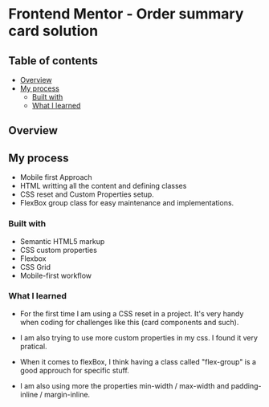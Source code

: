 # Frontend Mentor - Order summary card solution

## Table of contents

- [Overview](#overview)
- [My process](#my-process)
  - [Built with](#built-with)
  - [What I learned](#what-i-learned)

## Overview

## My process

- Mobile first Approach
- HTML writting all the content and defining classes
- CSS reset and Custom Properties setup.
- FlexBox group class for easy maintenance and implementations.

### Built with

- Semantic HTML5 markup
- CSS custom properties
- Flexbox
- CSS Grid
- Mobile-first workflow

### What I learned

- For the first time I am using a CSS reset in a project. It's very handy when coding for challenges like this (card components and such).

- I am also trying to use more custom properties in my css. I found it very pratical.

- When it comes to flexBox, I think having a class called "flex-group" is a good approuch for specific stuff.

- I am also using more the properties min-width / max-width and padding-inline / margin-inline.
